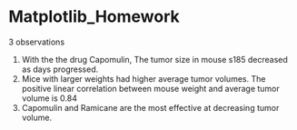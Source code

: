 # Matplotlib_Homework
3 observations
1) With the the drug Capomulin, The tumor size in mouse s185 decreased as days progressed.
2) Mice with larger weights had higher average tumor volumes. The positive linear correlation between mouse weight and average tumor volume is 0.84
3) Capomulin and Ramicane are the most effective at decreasing tumor volume.
